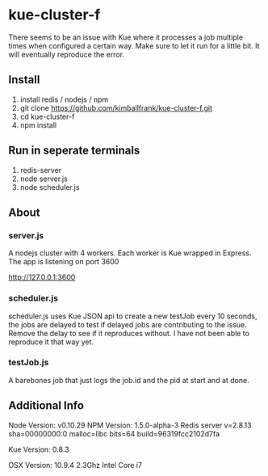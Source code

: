 kue-cluster-f
=============

There seems to be an issue with Kue where it processes a job multiple times when configured a certain way. Make sure to let it run for a little bit. It will eventually reproduce the error.


## Install
1. install redis / nodejs / npm
2. git clone https://github.com/kimballfrank/kue-cluster-f.git
3. cd kue-cluster-f
4. npm install

## Run in seperate terminals
1. redis-server
2. node server.js
3. node scheduler.js

## About

### server.js
A nodejs cluster with 4 workers. Each worker is Kue wrapped in Express. The app is listening on port 3600

http://127.0.0.1:3600

### scheduler.js
scheduler.js uses Kue JSON api to create a new testJob every 10 seconds, the jobs are delayed to test if delayed jobs are contributing to the issue. Remove the delay to see if it reproduces without. I have not been able to reproduce it that way yet.

### testJob.js
A barebones job that just logs the job.id and the pid at start and at done. 


## Additional Info

Node Version: v0.10.29
NPM Version: 1.5.0-alpha-3
Redis server v=2.8.13 sha=00000000:0 malloc=libc bits=64 build=96319fcc2102d7fa

Kue Version: 0.8.3

OSX Version: 10.9.4 
2.3Ghz Intel Core i7